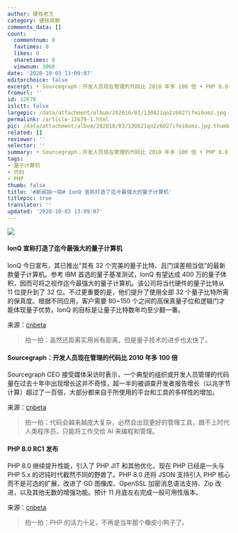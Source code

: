 ```yaml
---
author: 硬核老王
category: 硬核观察
comments_data: []
count:
  commentnum: 0
  favtimes: 0
  likes: 0
  sharetimes: 0
  viewnum: 3060
date: '2020-10-03 13:09:07'
editorchoice: false
excerpt: • Sourcegraph：开发人员现在管理的代码比 2010 年多 100 倍 • PHP 8.0 RC1 发布
fromurl: ''
id: 12679
islctt: false
largepic: /data/attachment/album/202010/03/130821qo2z6027ifei6omz.jpg
permalink: /article-12679-1.html
pic: /data/attachment/album/202010/03/130821qo2z6027ifei6omz.jpg.thumb.jpg
related: []
reviewer: ''
selector: ''
summary: • Sourcegraph：开发人员现在管理的代码比 2010 年多 100 倍 • PHP 8.0 RC1 发布
tags:
- 量子计算机
- 代码
- PHP
thumb: false
title: '#新闻拍一拍# IonQ 宣称打造了迄今最强大的量子计算机'
titlepic: true
translator: ''
updated: '2020-10-03 13:09:07'
---
```


![](/data/attachment/album/202010/03/130821qo2z6027ifei6omz.jpg)


#### IonQ 宣称打造了迄今最强大的量子计算机


IonQ 今日宣布，其已推出“具有 32 个完美的量子比特、且门误差相当低”的最新款量子计算机。参考 IBM 首选的量子基准测试，IonQ 有望达成 400 万的量子体积，因而可将之视作迄今最强大的量子计算机。该公司将当代硬件的量子比特从 11 位提升到了 32 位。不过更重要的是，他们提升了使用全部 32 个量子比特所需的保真度。根据不同应用，客户需要 80~150 个之间的高保真量子位和逻辑门才能体现量子优势。IonQ 的目标是让量子比特数年均至少翻一番。


来源：[cnbeta](https://www.cnbeta.com/articles/tech/1036117.htm)



> 
> 拍一拍：虽然还距离实用尚有距离，但是量子技术的进步也太快了。
> 
> 
> 


#### Sourcegraph：开发人员现在管理的代码比 2010 年多 100 倍


Sourcegraph CEO 接受媒体采访时表示，一个典型的组织或开发人员管理的代码量在过去十年中出现增长这并不奇怪，超一半的被调查开发者报告增长（以兆字节计算）超过了一百倍，大部分都来自于所使用的平台和工具的多样性的增加。


来源：[cnbeta](https://www.cnbeta.com/articles/tech/1036227.htm)



> 
> 拍一拍：代码会越来越庞大复杂，必然会出现更好的管理工具，跟不上时代人类程序员，只能将工作交给 AI 来编程和管理。
> 
> 
> 


#### PHP 8.0 RC1 发布


PHP 8.0 继续提升性能，引入了 PHP JIT 和其他优化，现在 PHP 已经是一头与 PHP 5.x 的迟钝时代截然不同的野兽了。PHP 8.0 还将 JSON 支持引入 PHP 核心而不是可选的扩展，改进了 GD 图像库、OpenSSL 加密消息语法支持、Zip 改进，以及其他无数的增强功能。预计 11 月底左右完成一般可用性版本。


来源：[cnbeta](https://www.cnbeta.com/articles/tech/1036089.htm)



> 
> 拍一拍：PHP 的活力十足，不再是当年那个橡皮小鸭子了。
> 
> 
>